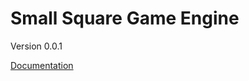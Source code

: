 # Small Square Game Engine

Version 0.0.1

<a href="https://small-square.readthedocs.io/en/0.0.1/">Documentation</a>
